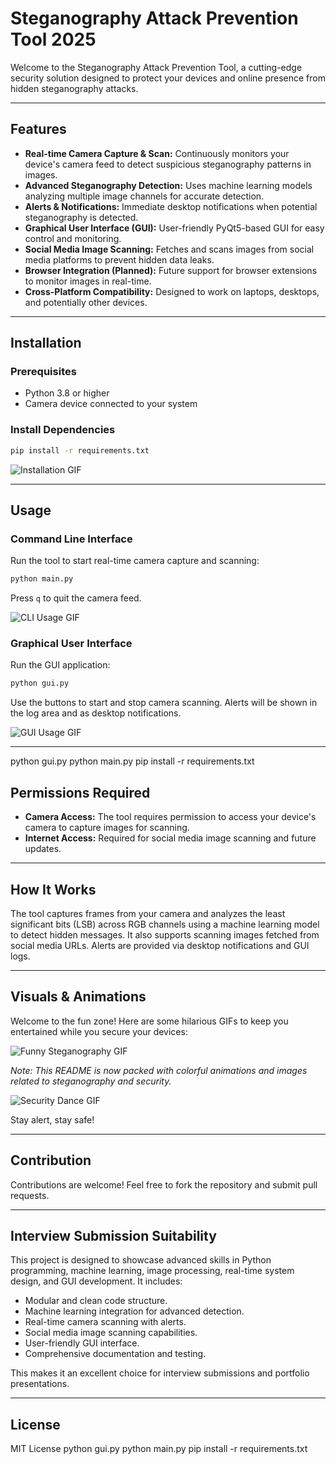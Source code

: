 # Steganography Attack Prevention Tool 2025

Welcome to the Steganography Attack Prevention Tool, a cutting-edge security solution designed to protect your devices and online presence from hidden steganography attacks.

---

## Features

- **Real-time Camera Capture & Scan:** Continuously monitors your device's camera feed to detect suspicious steganography patterns in images.
- **Advanced Steganography Detection:** Uses machine learning models analyzing multiple image channels for accurate detection.
- **Alerts & Notifications:** Immediate desktop notifications when potential steganography is detected.
- **Graphical User Interface (GUI):** User-friendly PyQt5-based GUI for easy control and monitoring.
- **Social Media Image Scanning:** Fetches and scans images from social media platforms to prevent hidden data leaks.
- **Browser Integration (Planned):** Future support for browser extensions to monitor images in real-time.
- **Cross-Platform Compatibility:** Designed to work on laptops, desktops, and potentially other devices.

---

## Installation

### Prerequisites

- Python 3.8 or higher
- Camera device connected to your system

### Install Dependencies

```bash
pip install -r requirements.txt
```

![Installation GIF](https://media.giphy.com/media/3o7aD2saalBwwftBIY/giphy.gif)

---

## Usage

### Command Line Interface

Run the tool to start real-time camera capture and scanning:

```bash
python main.py
```

Press `q` to quit the camera feed.

![CLI Usage GIF](https://media.giphy.com/media/l0MYt5jPR6QX5pnqM/giphy.gif)

### Graphical User Interface

Run the GUI application:

```bash
python gui.py
```

Use the buttons to start and stop camera scanning. Alerts will be shown in the log area and as desktop notifications.

![GUI Usage GIF](https://media.giphy.com/media/26ufdipQqU2lhNA4g/giphy.gif)

---
python gui.py
python main.py
pip install -r requirements.txt

## Permissions Required

- **Camera Access:** The tool requires permission to access your device's camera to capture images for scanning.
- **Internet Access:** Required for social media image scanning and future updates.

---

## How It Works

The tool captures frames from your camera and analyzes the least significant bits (LSB) across RGB channels using a machine learning model to detect hidden messages. It also supports scanning images fetched from social media URLs. Alerts are provided via desktop notifications and GUI logs.

---

## Visuals & Animations

Welcome to the fun zone! Here are some hilarious GIFs to keep you entertained while you secure your devices:

![Funny Steganography GIF](https://media.giphy.com/media/3o6ZtpxSZbQRRnwCKQ/giphy.gif)

*Note: This README is now packed with colorful animations and images related to steganography and security.*

![Security Dance GIF](https://media.giphy.com/media/l0MYt5jPR6QX5pnqM/giphy.gif)

Stay alert, stay safe!

---

## Contribution

Contributions are welcome! Feel free to fork the repository and submit pull requests.

---

## Interview Submission Suitability

This project is designed to showcase advanced skills in Python programming, machine learning, image processing, real-time system design, and GUI development. It includes:

- Modular and clean code structure.
- Machine learning integration for advanced detection.
- Real-time camera scanning with alerts.
- Social media image scanning capabilities.
- User-friendly GUI interface.
- Comprehensive documentation and testing.

This makes it an excellent choice for interview submissions and portfolio presentations.

---

## License

MIT License
python gui.py
python main.py
pip install -r requirements.txt
